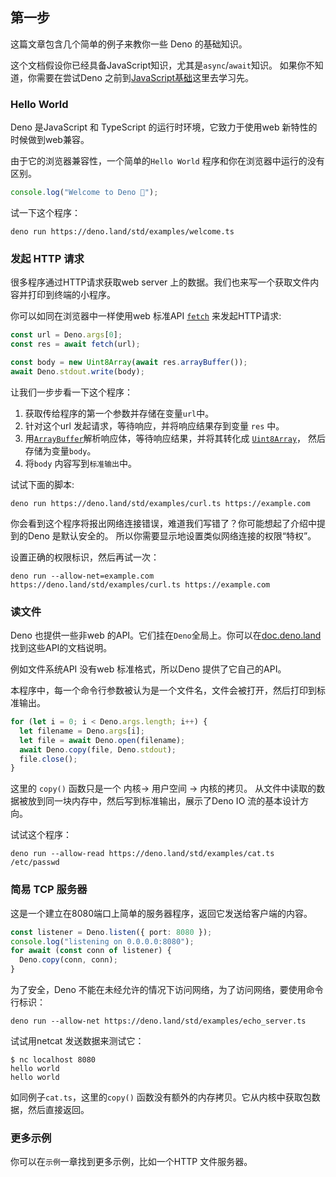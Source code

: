 ## 第一步
这篇文章包含几个简单的例子来教你一些 Deno 的基础知识。

这个文档假设你已经具备JavaScript知识，尤其是`async`/`await`知识。 如果你不知道，你需要在尝试Deno 之前到[JavaScript基础](https://developer.mozilla.org/en-US/docs/Learn/JavaScript)这里去学习先。

### Hello World
Deno 是JavaScript 和 TypeScript 的运行时环境，它致力于使用web 新特性的时候做到web兼容。

由于它的浏览器兼容性，一个简单的`Hello World` 程序和你在浏览器中运行的没有区别。

```ts
console.log("Welcome to Deno 🦕");
```

试一下这个程序：

```shell
deno run https://deno.land/std/examples/welcome.ts
```

### 发起 HTTP 请求
很多程序通过HTTP请求获取web server 上的数据。我们也来写一个获取文件内容并打印到终端的小程序。

你可以如同在浏览器中一样使用web 标准API [`fetch`](https://developer.mozilla.org/en-US/docs/Web/API/Fetch_API) 来发起HTTP请求:

```ts
const url = Deno.args[0];
const res = await fetch(url);

const body = new Uint8Array(await res.arrayBuffer());
await Deno.stdout.write(body);
```

让我们一步步看一下这个程序：

1. 获取传给程序的第一个参数并存储在变量`url`中。
2. 针对这个url 发起请求，等待响应，并将响应结果存到变量 `res` 中。
3. 用[`ArrayBuffer`](https://developer.mozilla.org/en-US/docs/Web/JavaScript/Reference/Global_Objects/ArrayBuffer)解析响应体，等待响应结果，并将其转化成 [`Uint8Array`](https://developer.mozilla.org/en-US/docs/Web/JavaScript/Reference/Global_Objects/Uint8Array)， 然后存储为变量`body`。
4. 将`body` 内容写到`标准输出`中。

试试下面的脚本:

```shell
deno run https://deno.land/std/examples/curl.ts https://example.com
```

你会看到这个程序将报出网络连接错误，难道我们写错了？你可能想起了介绍中提到的Deno 是默认安全的。
所以你需要显示地设置类似网络连接的权限“特权”。

设置正确的权限标识，然后再试一次：

```shell
deno run --allow-net=example.com https://deno.land/std/examples/curl.ts https://example.com
```

### 读文件
Deno 也提供一些非web 的API。它们挂在`Deno`全局上。你可以在[doc.deno.land](https://doc.deno.land/https/github.com/denoland/deno/releases/latest/download/lib.deno.d.ts)找到这些API的文档说明。

例如文件系统API 没有web 标准格式，所以Deno 提供了它自己的API。

本程序中，每一个命令行参数被认为是一个文件名，文件会被打开，然后打印到标准输出。

```ts
for (let i = 0; i < Deno.args.length; i++) {
  let filename = Deno.args[i];
  let file = await Deno.open(filename);
  await Deno.copy(file, Deno.stdout);
  file.close();
}
```

这里的 `copy()` 函数只是一个 内核-> 用户空间 -> 内核的拷贝。
从文件中读取的数据被放到同一块内存中，然后写到标准输出，展示了Deno IO 流的基本设计方向。

试试这个程序：

```shell
deno run --allow-read https://deno.land/std/examples/cat.ts /etc/passwd
```

### 简易 TCP 服务器
这是一个建立在8080端口上简单的服务器程序，返回它发送给客户端的内容。

```ts
const listener = Deno.listen({ port: 8080 });
console.log("listening on 0.0.0.0:8080");
for await (const conn of listener) {
  Deno.copy(conn, conn);
}
```

为了安全，Deno 不能在未经允许的情况下访问网络，为了访问网络，要使用命令行标识：

```shell
deno run --allow-net https://deno.land/std/examples/echo_server.ts
```

试试用netcat 发送数据来测试它：

```shell
$ nc localhost 8080
hello world
hello world
```

如同例子`cat.ts`，这里的`copy()` 函数没有额外的内存拷贝。它从内核中获取包数据，然后直接返回。

### 更多示例
你可以在`示例`一章找到更多示例，比如一个HTTP 文件服务器。